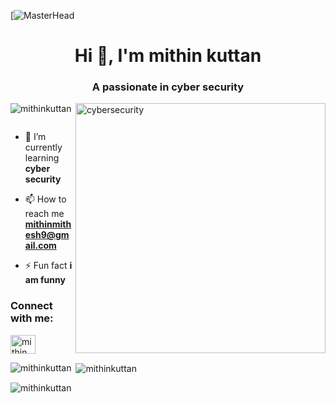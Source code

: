 [![MasterHead](https://www.snapcomms.com/hubfs/blog-images/education-cyber-security.jpg)
<h1 align="center">Hi 👋, I'm mithin kuttan</h1>
<h3 align="center">A passionate in cyber security</h3>
<img align="right" alt="cybersecurity" width="400" src="https://techshark.co.in/wp-content/uploads/2020/07/maxresdefault-1-1.jpg">
<p align="left"> <img src="https://komarev.com/ghpvc/?username=mithinkuttan&label=Profile%20views&color=0e75b6&style=flat" alt="mithinkuttan" /> </p>

<p align="left"> <a href="https://twitter.com/" target="blank"><img src="https://img.shields.io/twitter/follow/?logo=twitter&style=for-the-badge" alt="" /></a> </p>

- 🌱 I’m currently learning **cyber security**

- 📫 How to reach me **mithinmithesh9@gmail.com**

- ⚡ Fun fact **i am funny**

<h3 align="left">Connect with me:</h3>
<p align="left">
<a href="https://fb.com/mithin mithesh mithin" target="blank"><img align="center" src="https://raw.githubusercontent.com/rahuldkjain/github-profile-readme-generator/master/src/images/icons/Social/facebook.svg" alt="mithin mithesh mithin" height="30" width="40" /></a>
</p>

<p><img align="left" src="https://github-readme-stats.vercel.app/api/top-langs?username=mithinkuttan&show_icons=true&locale=en&layout=compact" alt="mithinkuttan" /></p>

<p>&nbsp;<img align="center" src="https://github-readme-stats.vercel.app/api?username=mithinkuttan&show_icons=true&locale=en" alt="mithinkuttan" /></p>

<p><img align="center" src="https://github-readme-streak-stats.herokuapp.com/?user=mithinkuttan&" alt="mithinkuttan" /></p>

